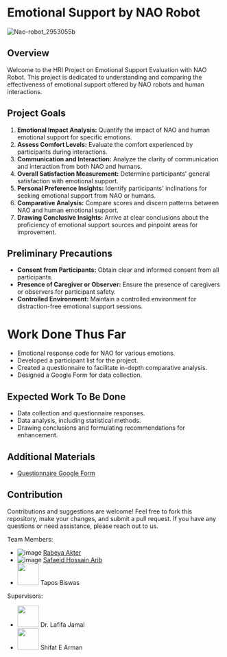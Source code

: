 # Emotional Support by NAO Robot

![Nao-robot_2953055b](https://github.com/rabeya-akter/HRI-Project---Emotional-Support-by-NAO-Robot/assets/44209638/b738daa3-29f2-486e-a5b0-8babf2bb904f)



## Overview

Welcome to the HRI Project on Emotional Support Evaluation with NAO Robot. This project is dedicated to understanding and comparing the effectiveness of emotional support offered by NAO robots and human interactions.

## Project Goals

1. **Emotional Impact Analysis:** Quantify the impact of NAO and human emotional support for specific emotions.
2. **Assess Comfort Levels:** Evaluate the comfort experienced by participants during interactions.
3. **Communication and Interaction:** Analyze the clarity of communication and interaction from both NAO and humans.
4. **Overall Satisfaction Measurement:** Determine participants' general satisfaction with emotional support.
5. **Personal Preference Insights:** Identify participants' inclinations for seeking emotional support from NAO or humans.
6. **Comparative Analysis:** Compare scores and discern patterns between NAO and human emotional support.
7. **Drawing Conclusive Insights:** Arrive at clear conclusions about the proficiency of emotional support sources and pinpoint areas for improvement.

## Preliminary Precautions

- **Consent from Participants:** Obtain clear and informed consent from all participants.
- **Presence of Caregiver or Observer:** Ensure the presence of caregivers or observers for participant safety.
- **Controlled Environment:** Maintain a controlled environment for distraction-free emotional support sessions.

# Work Done Thus Far

- Emotional response code for NAO for various emotions.
- Developed a participant list for the project.
- Created a questionnaire to facilitate in-depth comparative analysis.
- Designed a Google Form for data collection.

## Expected Work To Be Done

- Data collection and questionnaire responses.
- Data analysis, including statistical methods.
- Drawing conclusions and formulating recommendations for enhancement.

## Additional Materials


- [Questionnaire Google Form](https://docs.google.com/forms/d/1CnlVLam9A6k3aHaudxtwBnavhzoYqmX0SLcxNW_EAz8/prefill)

## Contribution

Contributions and suggestions are welcome! Feel free to fork this repository, make your changes, and submit a pull request. If you have any questions or need assistance, please reach out to us.


Team Members:

* ![image](https://user-images.githubusercontent.com/44209638/180597701-bcd41f79-4426-4c00-a40d-5351f6173765.png)
[Rabeya Akter](https://scholar.google.com/citations?hl=en&user=3XYOK88AAAAJ)
* ![image](https://user-images.githubusercontent.com/44209638/180597708-91354ac3-2b98-4971-8674-b10402443ddd.png)
[Safaeid Hossain Arib](https://scholar.google.com/citations?hl=en&user=ETeF6sUAAAAJ)
* <img src="https://github.com/rabeya-akter/HRI-Project---Emotional-Support-by-NAO-Robot/assets/44209638/f7be5042-d3c5-41bd-ae65-df8e051efceb.type" width="50" height="50"> Tapos Biswas

Supervisors:

* <img src="https://github.com/rabeya-akter/HRI-Project---Emotional-Support-by-NAO-Robot/assets/44209638/d3b486fc-4ee5-42a4-837d-e29b4f5af79f.type" width="50" height="50"> Dr. Lafifa Jamal
* <img src="https://github.com/rabeya-akter/HRI-Project---Emotional-Support-by-NAO-Robot/assets/44209638/9e3ba24b-49b2-4650-a705-9b8c05730e07.type" width="50" height="50"> Shifat E Arman




